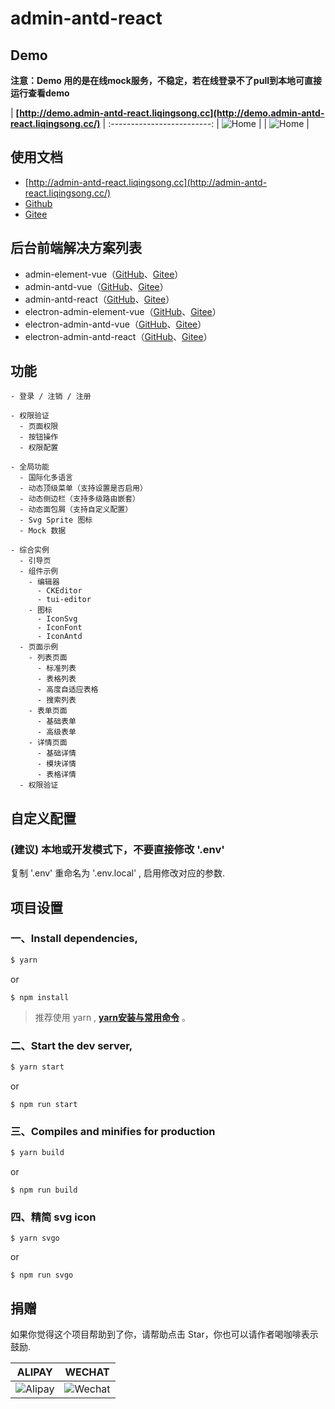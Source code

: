 # admin-antd-react

## Demo

**注意：Demo 用的是在线mock服务，不稳定，若在线登录不了pull到本地可直接运行查看demo**

| **[http://demo.admin-antd-react.liqingsong.cc](http://demo.admin-antd-react.liqingsong.cc/)**             |
:-------------------------:
| ![Home](https://gitee.com/lqsong/public/raw/master/admin-antd-react/home.png)  |
| ![Home](https://gitee.com/lqsong/public/raw/master/admin-antd-react/home2.png)  |



## 使用文档

 - [http://admin-antd-react.liqingsong.cc](http://admin-antd-react.liqingsong.cc/)
 - [Github](https://github.com/lqsong/admin-antd-react) 
 - [Gitee](https://gitee.com/lqsong/admin-antd-react)


## 后台前端解决方案列表

 - admin-element-vue（[GitHub](https://github.com/lqsong/admin-element-vue)、[Gitee](https://gitee.com/lqsong/admin-element-vue)）
 - admin-antd-vue（[GitHub](https://github.com/lqsong/admin-antd-vue)、[Gitee](https://gitee.com/lqsong/admin-antd-vue)）
 - admin-antd-react（[GitHub](https://github.com/lqsong/admin-antd-react)、[Gitee](https://gitee.com/lqsong/admin-antd-react)）
 - electron-admin-element-vue（[GitHub](https://github.com/lqsong/electron-admin-element-vue)、[Gitee](https://gitee.com/lqsong/electron-admin-element-vue)）
 - electron-admin-antd-vue（[GitHub](https://github.com/lqsong/electron-admin-antd-vue)、[Gitee](https://gitee.com/lqsong/electron-admin-antd-vue)）
 - electron-admin-antd-react（[GitHub](https://github.com/lqsong/electron-admin-antd-react)、[Gitee](https://gitee.com/lqsong/electron-admin-antd-react)）


## 功能

```
- 登录 / 注销 / 注册

- 权限验证
  - 页面权限
  - 按钮操作
  - 权限配置

- 全局功能
  - 国际化多语言
  - 动态顶级菜单（支持设置是否启用）
  - 动态侧边栏（支持多级路由嵌套）
  - 动态面包屑（支持自定义配置）
  - Svg Sprite 图标
  - Mock 数据

- 综合实例
  - 引导页
  - 组件示例
    - 编辑器
      - CKEditor
      - tui-editor
    - 图标
      - IconSvg
      - IconFont
      - IconAntd
  - 页面示例
    - 列表页面
      - 标准列表
      - 表格列表
      - 高度自适应表格
      - 搜索列表
    - 表单页面
      - 基础表单
      - 高级表单      
    - 详情页面
      - 基础详情
      - 模块详情
      - 表格详情
  - 权限验证
```


## 自定义配置

### **(建议)** 本地或开发模式下，不要直接修改 '.env'
复制 '.env' 重命名为 '.env.local' , 启用修改对应的参数.

## 项目设置

### 一、Install dependencies,

```bash
$ yarn
```

or

```
$ npm install
```

> 推荐使用 yarn , **[yarn安装与常用命令](http://liqingsong.cc/article/detail/9)** 。

### 二、Start the dev server,

```bash
$ yarn start
```

or

```
$ npm run start
```


### 三、Compiles and minifies for production

```bash
$ yarn build
```
or

```
$ npm run build
```

### 四、精简 svg icon

```
$ yarn svgo
```

or

```
$ npm run svgo
```

## 捐赠

如果你觉得这个项目帮助到了你，请帮助点击 Star，你也可以请作者喝咖啡表示鼓励.

**ALIPAY**             |  **WECHAT**
:-------------------------:|:-------------------------:
![Alipay](http://uploads.liqingsong.cc/20210430/f62d2436-8d92-407d-977f-35f1e4b891fc.png)  |  ![Wechat](http://uploads.liqingsong.cc/20210430/3e24efa9-8e79-4606-9bd9-8215ce1235ac.png)

